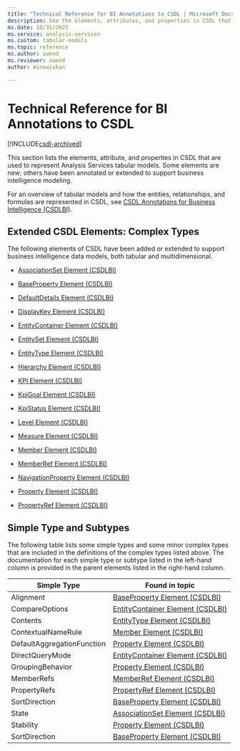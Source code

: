 ```yaml
---
title: "Technical Reference for BI Annotations to CSDL | Microsoft Docs"
description: See the elements, attributes, and properties in CSDL that are used to represent Analysis Services tabular models.
ms.date: 10/31/2023
ms.service: analysis-services
ms.custom: tabular-models
ms.topic: reference
ms.author: owend
ms.reviewer: owend
author: minewiskan

---
```

# Technical Reference for BI Annotations to CSDL

[!INCLUDE[csdl-archived](../includes/csdl-archived.md)]

  This section lists the elements, attribute, and properties in CSDL that are used to represent Analysis Services tabular models. Some elements are new; others have been annotated or extended to support business intelligence modeling.  
  
 For an overview of tabular models and how the entities, relationships, and formulas are represented in CSDL, see [CSDL Annotations for Business Intelligence &#40;CSDLBI&#41;](csdl-annotations-for-business-intelligence-csdlbi.md).  
  
## Extended CSDL Elements: Complex Types

 The following elements of CSDL have been added or extended to support business intelligence data models, both tabular and multidimensional.  
  
-   [AssociationSet Element &#40;CSDLBI&#41;](associationset-element-csdlbi.md)  
  
-   [BaseProperty Element &#40;CSDLBI&#41;](baseproperty-element-csdlbi.md)  
  
-   [DefaultDetails Element &#40;CSDLBI&#41;](defaultdetails-element-csdlbi.md)  
  
-   [DisplayKey Element &#40;CSDLBI&#41;](displaykey-element-csdlbi.md)  
  
-   [EntityContainer Element &#40;CSDLBI&#41;](entitycontainer-element-csdlbi.md)  
  
-   [EntitySet Element &#40;CSDLBI&#41;](entityset-element-csdlbi.md)  
  
-   [EntityType Element &#40;CSDLBI&#41;](entitytype-element-csdlbi.md)  
  
-   [Hierarchy Element &#40;CSDLBI&#41;](hierarchy-element-csdlbi.md)  
  
-   [KPI Element &#40;CSDLBI&#41;](kpi-element-csdlbi.md)  
  
-   [KpiGoal Element &#40;CSDLBI&#41;](kpigoal-element-csdlbi.md)  
  
-   [KpiStatus Element &#40;CSDLBI&#41;](kpistatus-element-csdlbi.md)  
  
-   [Level Element &#40;CSDLBI&#41;](level-element-csdlbi.md)  
  
-   [Measure Element &#40;CSDLBI&#41;](measure-element-csdlbi.md)  
  
-   [Member Element &#40;CSDLBI&#41;](member-element-csdlbi.md)  
  
-   [MemberRef Element &#40;CSDLBI&#41;](memberref-element-csdlbi.md)  
  
-   [NavigationProperty Element &#40;CSDLBI&#41;](navigationproperty-element-csdlbi.md)  
  
-   [Property Element &#40;CSDLBI&#41;](property-element-csdlbi.md)  
  
-   [PropertyRef Element &#40;CSDLBI&#41;](propertyref-element-csdlbi.md)  
  
## Simple Type and Subtypes

 The following table lists some simple types and some minor complex types that are included in the definitions of the complex types listed above. The documentation for each simple type or subtype listed in the left-hand column is provided in the parent elements listed in the right-hand column.  
  
|Simple Type|Found in topic|  
|-----------------|--------------------|  
|Alignment|[BaseProperty Element &#40;CSDLBI&#41;](baseproperty-element-csdlbi.md)|  
|CompareOptions|[EntityContainer Element &#40;CSDLBI&#41;](entitycontainer-element-csdlbi.md)|  
|Contents|[EntityType Element &#40;CSDLBI&#41;](entitytype-element-csdlbi.md)|  
|ContextualNameRule|[Member Element &#40;CSDLBI&#41;](member-element-csdlbi.md)|  
|DefaultAggregationFunction|[Property Element &#40;CSDLBI&#41;](property-element-csdlbi.md)|  
|DirectQueryMode|[EntityContainer Element &#40;CSDLBI&#41;](entitycontainer-element-csdlbi.md)|  
|GroupingBehavior|[Property Element &#40;CSDLBI&#41;](property-element-csdlbi.md)|  
|MemberRefs|[MemberRef Element &#40;CSDLBI&#41;](memberref-element-csdlbi.md)|  
|PropertyRefs|[PropertyRef Element &#40;CSDLBI&#41;](propertyref-element-csdlbi.md)|  
|SortDirection|[BaseProperty Element &#40;CSDLBI&#41;](baseproperty-element-csdlbi.md)|  
|State|[AssociationSet Element &#40;CSDLBI&#41;](associationset-element-csdlbi.md)|  
|Stability|[Property Element &#40;CSDLBI&#41;](property-element-csdlbi.md)|  
|SortDirection|[BaseProperty Element &#40;CSDLBI&#41;](baseproperty-element-csdlbi.md)|  
  